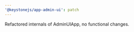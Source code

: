 ```yaml
---
'@keystonejs/app-admin-ui': patch
---
```


Refactored internals of AdminUIApp, no functional changes.
